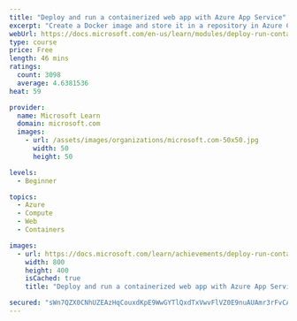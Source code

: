 ```yaml
---
title: "Deploy and run a containerized web app with Azure App Service"
excerpt: "Create a Docker image and store it in a repository in Azure Container Registry. Use Azure App Service to deploy a web application based on the Docker image. Configure continuous deployment for the web app by using a webhook that monitors the Docker image for changes."
webUrl: https://docs.microsoft.com/en-us/learn/modules/deploy-run-container-app-service/
type: course
price: Free
length: 46 mins
ratings:
  count: 3098
  average: 4.6381536
heat: 59

provider:
  name: Microsoft Learn
  domain: microsoft.com
  images:
    - url: /assets/images/organizations/microsoft.com-50x50.jpg
      width: 50
      height: 50

levels:
  - Beginner

topics:
  - Azure
  - Compute
  - Web
  - Containers

images:
  - url: https://docs.microsoft.com/learn/achievements/deploy-run-container-app-service-social.png
    width: 800
    height: 400
    isCached: true
    title: "Deploy and run a containerized web app with Azure App Service"

secured: "sWn7QZX0CNhUZEAzHqCouxdKpE9WwGYTlQxdTxVwvFlVZ0E9nuAUAmr3rFvCAKIMcIHbwYuYUETePQtSHZremxjkK2MfnBNSM03cwJD1m/ExWDsG/6BDP68M5NEdnbe5ywzAPXm481ad83+CNcmbAJKw6BE6RB28frCMV4WKB83MU4IXOigh1scgrys9rDmcwraBUokfERcjPXadZveMpTOHmVGOk1ODle4egiWSuPUPtWpCQSTqq4rT9TadUjuHXMrzlsHHPiMRJnBhayyhe6kS2GXXQxFPDwwRoiq7ieHVN1xky5Z1ybvOVHHiiCIdV8vrKCBX/zW5DUMSw8PhG+kAIDJWivgCJQczrLZ7K3xeq/JgmdCSjdDWrWO3SgR8+tg/xD7dqTxhLZs3TobpAA==;cNznjjjC/kSEcVeKQVe2hA=="
---
```


